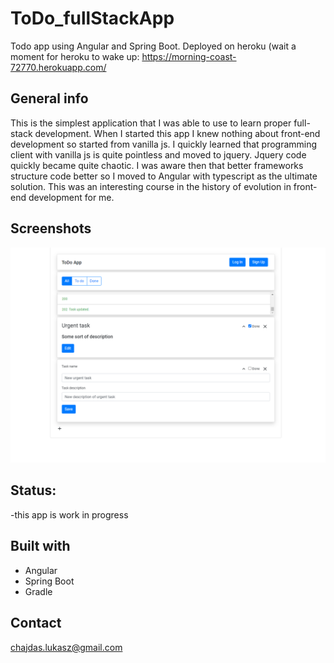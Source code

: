 # ToDo_fullStackApp
Todo app using Angular and Spring Boot.
Deployed on heroku (wait a moment for heroku to wake up: https://morning-coast-72770.herokuapp.com/


## General info
This is the simplest application that I was able to use to learn proper full-stack development. When I started this app I knew nothing about front-end development so started from vanilla js. I quickly learned that programming client with vanilla js is quite pointless and moved to jquery. Jquery code quickly became quite chaotic. I was aware then that better frameworks structure code better so I moved to Angular with typescript as the ultimate solution. This was an interesting course in the history of evolution in front-end development for me.

## Screenshots
![Example screenshot](img1.bmp)

## Status:
-this app is work in progress


## Built with
* Angular 
* Spring Boot
* Gradle

## Contact
chajdas.lukasz@gmail.com